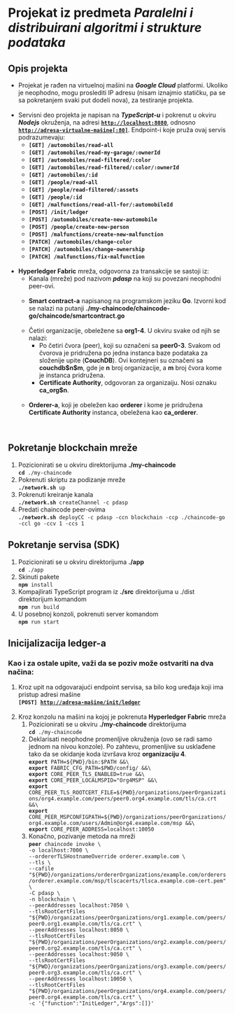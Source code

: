 <h1>Projekat iz predmeta <em><strong>Paralelni i distribuirani algoritmi i strukture podataka</strong></em></h1>

<h2>Opis projekta</h2>
<ul>
    <li>Projekat je rađen na virtuelnoj mašini na <strong><em>Google Cloud</em></strong> platformi. Ukoliko je neophodno, mogu proslediti IP adresu (nisam iznajmio statičku, pa se sa pokretanjem svaki put dodeli nova), za testiranje projekta.</li></br>
    <li>Servisni deo projekta je napisan na <em><strong>TypeScript-u</strong></em> i pokrenut u okviru <em><strong>Nodejs</strong></em> okruženja, na adresi <code><strong><a href="http://localhost:8080" >http://localhost:8080</a></strong></code>, odnosno <code><strong><a href="http://adresa-virtualne-mašine" >http://adresa-virtualne-mašine[:80]</a></strong></code>. Endpoint-i koje pruža ovaj servis podrazumevaju:
        <ul>
            <li><code><strong>[GET] /automobiles/read-all</strong></code></li>
            <li><code><strong>[GET] /automobiles/read-my-garage/:ownerId</strong></code></li>
            <li><code><strong>[GET] /automobiles/read-filtered/:color</strong></code></li>
            <li><code><strong>[GET] /automobiles/read-filtered/:color/:ownerId</strong></code></li>
            <li><code><strong>[GET] /automobiles/:id</strong></code></li>
            <li><code><strong>[GET] /people/read-all</strong></code></li>
            <li><code><strong>[GET] /people/read-filtered/:assets</strong></code></li>
            <li><code><strong>[GET] /people/:id</strong></code></li>
            <li><code><strong>[GET] /malfunctions/read-all-for/:automobileId</strong></code></li>
            <li><code><strong>[POST] /init/ledger</strong></code></li>
            <li><code><strong>[POST] /automobiles/create-new-automobile</strong></code></li>
            <li><code><strong>[POST] /people/create-new-person</strong></code></li>
            <li><code><strong>[POST] /malfunctions/create-new-malfunction</strong></code></li>
            <li><code><strong>[PATCH] /automobiles/change-color</strong></code></li>
            <li><code><strong>[PATCH] /automobiles/change-ownership</strong></code></li>
            <li><code><strong>[PATCH] /malfunctions/fix-malfunction</strong></code></li>
        </ul>
    </li></br>
    <li><strong>Hyperledger Fabric</strong> mreža, odgovorna za transakcije se sastoji iz:
        <ul>
            <li>Kanala (mreže) pod nazivom <strong><em>pdasp</em></strong> na koji su povezani neophodni peer-ovi.</li></br>
            <li><strong>Smart contract-a</strong> napisanog na programskom jeziku <strong>Go</strong>. Izvorni kod se nalazi na putanji <strong>./my-chaincode/chaincode-go/chaincode/smartcontract.go</strong></li></br>
            <li>Četiri organizacije, obeležene sa <strong>org1-4</strong>. U okviru svake od njih se nalazi:
                <ul>
                    <li>Po četiri čvora (peer), koji su označeni sa <strong>peer0-3</strong>. Svakom od čvorova je pridružena po jedna instanca baze podataka za složenije upite (<strong>CouchDB</strong>). Ovi kontejneri su označeni sa <strong>couchdb$n$m</strong>, gde je <strong>n</strong> broj organizacije, a <strong>m</strong> broj čvora kome je instanca pridružena.</li>
                    <li><strong>Certificate Authority</strong>, odgovoran za organizaiju. Nosi oznaku <strong>ca_org$n</strong>.</li>
                </ul>
            </li></br>
            <li><strong>Orderer-a</strong>, koji je obeležen kao <strong>orderer</strong> i kome je pridružena <strong>Certificate Authority</strong> instanca, obeležena kao <strong>ca_orderer</strong>.</li>
        </ul>
    </li>
</ul></br>

<h2>Pokretanje blockchain mreže</h2>
<ol>
    <li>Pozicionirati se u okviru direktorijuma <strong>./my-chaincode</strong></br>
        <code><strong>cd</strong> ./my-chaincode</code></li>
    <li>Pokrenuti skriptu za podizanje mreže</br>
        <code><strong>./network.sh</strong> up</code></li>
    <li>Pokrenuti kreiranje kanala</br>
        <code><strong>./network.sh</strong> createChannel -c pdasp</code></li>
    <li>Predati chaincode peer-ovima</br>
        <code><strong>./network.sh</strong> deployCC -c pdasp -ccn blockchain -ccp ./chaincode-go -ccl go -ccv 1 -ccs 1</code></li>
</ol>

<h2>Pokretanje servisa (SDK)</h2>
<ol>
    <li>Pozicionirati se u okviru direktorijuma <strong>./app</strong></br>
        <code><strong>cd</strong> ./app</code></li>
    <li>Skinuti pakete</br>
        <code><strong>npm</strong> install</code></li>
    <li>Kompajlirati TypeScript program iz <strong>./src</strong> direktorijuma u ./dist direktorijum komandom</br>
        <code><strong>npm</strong> run build</code></li>
    <li>U posebnoj konzoli, pokrenuti server komandom</br>
        <code><strong>npm</strong> run start</code></li>
</ol>

<h2>Inicijalizacija ledger-a</h2>
<h3>Kao i za ostale upite, važi da se poziv može ostvariti na dva načina:</h3>
<ol>
    <li>Kroz upit na odgovarajući endpoint servisa, sa bilo kog uređaja koji ima pristup adresi mašine</br>
        <code><strong>[POST] <a href="http://adresa-mašine/init/ledger">http://adresa-mašine/init/ledger</a></strong></code></li></br>
    <li>Kroz konzolu na mašini na kojoj je pokrenuta <strong>Hyperledger Fabric</strong> mreža
        <ol>
            <li>Pozicionirati se u okviru <strong>./my-chaincode</strong> direktorijuma</br>
                <code><strong>cd</strong> ./my-chaincode</code></li>
            <li>Deklarisati neophodne promenljive okruženja (ovo se radi samo jednom na nivou konzole). Po zahtevu, promenljive su usklađene tako da se okidanje koda izvršava kroz <strong>organizaciju 4</strong>.</br>
            <code><strong>export</strong> PATH=${PWD}/bin:$PATH &&\
<strong>export</strong> FABRIC_CFG_PATH=$PWD/config/ &&\
<strong>export</strong> CORE_PEER_TLS_ENABLED=true &&\
<strong>export</strong> CORE_PEER_LOCALMSPID="Org4MSP" &&\
<strong>export</strong> CORE_PEER_TLS_ROOTCERT_FILE=${PWD}/organizations/peerOrganizations/org4.example.com/peers/peer0.org4.example.com/tls/ca.crt &&\
<strong>export</strong> CORE_PEER_MSPCONFIGPATH=${PWD}/organizations/peerOrganizations/org4.example.com/users/Admin@org4.example.com/msp &&\
<strong>export</strong> CORE_PEER_ADDRESS=localhost:10050</code></li>
            <li>Konačno, pozivanje metoda na mreži</br>
            <code><strong>peer</strong> chaincode invoke \
-o localhost:7000 \
--ordererTLSHostnameOverride orderer.example.com \
--tls \
--cafile "${PWD}/organizations/ordererOrganizations/example.com/orderers/orderer.example.com/msp/tlscacerts/tlsca.example.com-cert.pem" \
-C pdasp \
-n blockchain \
--peerAddresses localhost:7050 \
--tlsRootCertFiles "${PWD}/organizations/peerOrganizations/org1.example.com/peers/peer0.org1.example.com/tls/ca.crt" \
--peerAddresses localhost:8050 \
--tlsRootCertFiles "${PWD}/organizations/peerOrganizations/org2.example.com/peers/peer0.org2.example.com/tls/ca.crt" \
--peerAddresses localhost:9050 \
--tlsRootCertFiles "${PWD}/organizations/peerOrganizations/org3.example.com/peers/peer0.org3.example.com/tls/ca.crt" \
--peerAddresses localhost:10050 \
--tlsRootCertFiles "${PWD}/organizations/peerOrganizations/org4.example.com/peers/peer0.org4.example.com/tls/ca.crt" \
-c '{"function":"InitLedger","Args":[]}'</code></li>
        </ol>
    </li>
</ol>